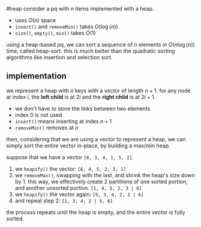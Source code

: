 #heap
consider a pq with $n$ items implemented with a heap.
- uses $O(n)$ space
- `insert()` and `removeMin()` takes  $O(\log(n))$
- `size()`, `empty()`, `min()` takes $O(1)$

using a heap-based pq, we can sort a sequence of $n$ elements in $O(n\log(n))$ time, called heap-sort. this is much better than the quadratic sorting algorithms like insertion and selection sort.
## implementation
we represent a heap with $n$ keys with a vector of length $n + 1$. for any node at index $i$, the **left child** is at $2i$ and the **right child** is at $2i + 1$.
- we don't have to store the links between two elements
- index 0 is not used
- `insert()` means inserting at index $n + 1$
- `removeMin()` removes at $n$

then, considering that we are using a vector to represent a heap, we can simply sort the entire vector in-place, by building a max/min heap.

suppose that we have a vector `[6, 3, 4, 1, 5, 2]`.
1. we `heapify()` the vector: `[6, 4, 5, 2, 3, 1]`
2. we `removeMax()`, swapping with the last, and shrink the heap's size down by 1. this way, we effectively create 2 partitions of one sorted portion, and another unsorted portion. `[1, 4, 5, 2, 3 | 6]`
3. we `heapify()` the vector again: `[5, 3, 4, 2, 1 | 6]`
4. and repeat step 2: `[1, 3, 4, 2 | 5, 6]`

the process repeats until the heap is empty, and the entire vector is fully sorted.